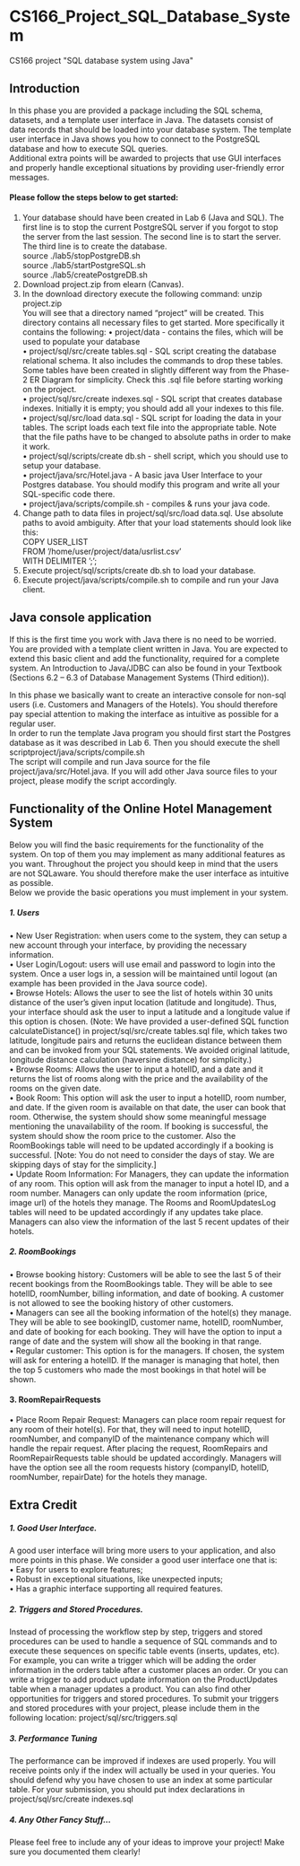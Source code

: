 # CS166_Project_SQL_Database_System
CS166 project "SQL database system using Java"

## Introduction
  In this phase you are provided a package including the SQL schema, datasets, and a template user interface in Java. The datasets consist of data records that should be loaded into your database system. The template user interface in Java shows you how to connect to the PostgreSQL database and how to execute SQL queries.  
   Additional extra points will be awarded to projects that use GUI interfaces and properly handle exceptional situations by providing user-friendly error messages.  
#### Please follow the steps below to get started:  
1. Your database should have been created in Lab 6 (Java and SQL). The first line is to stop the current PostgreSQL server if you forgot to stop the server from the last session. The second line is to start the server. The third line is to create the database.  
source ./lab5/stopPostgreDB.sh  
source ./lab5/startPostgreSQL.sh  
source ./lab5/createPostgreDB.sh  
2. Download project.zip from elearn (Canvas).  
3. In the download directory execute the following command: unzip project.zip   
You will see that a directory named “project” will be created. This directory contains all necessary files to get started. More specifically it contains the following: 
• project/data - contains the files, which will be used to populate your database   
• project/sql/src/create tables.sql - SQL script creating the database relational schema. It also includes the commands to drop these tables. Some tables have been created in slightly different way from the Phase-2 ER Diagram for simplicity. Check this .sql file before starting working on the project.  
• project/sql/src/create indexes.sql - SQL script that creates database indexes. Initially it is empty; you should add all your indexes to this file.  
• project/sql/src/load data.sql - SQL script for loading the data in your tables. The script loads each text file into the appropriate table. Note that the file paths have to be changed to absolute paths in order to make it work.  
• project/sql/scripts/create db.sh - shell script, which you should use to setup your database.  
• project/java/src/Hotel.java - A basic java User Interface to your Postgres database. You should modify this program and write all your SQL-specific code there.  
• project/java/scripts/compile.sh - compiles & runs your java code.  
4. Change path to data files in project/sql/src/load data.sql. Use absolute paths to avoid ambiguity. After that your load statements should look like this:  
COPY USER_LIST  
FROM ’/home/user/project/data/usrlist.csv’  
WITH DELIMITER ’;’;  
5. Execute project/sql/scripts/create db.sh to load your database.  
6. Execute project/java/scripts/compile.sh to compile and run your Java client.  

## Java console application
If this is the first time you work with Java there is no need to be worried. You are provided with a template client written in Java. You are expected to extend this basic client and add the functionality, required for a complete system. An Introduction to Java/JDBC can also be found in your Textbook (Sections 6.2 – 6.3 of Database Management Systems (Third edition)).

In this phase we basically want to create an interactive console for non-sql users (i.e. Customers and Managers of the Hotels). You should therefore pay special attention to making the interface as intuitive as possible for a regular user.  
In order to run the template Java program you should first start the Postgres database as it was described in Lab 6. Then you should execute the shell scriptproject/java/scripts/compile.sh  
The script will compile and run Java source for the file project/java/src/Hotel.java. If you will add other Java source files to your project, please modify the script accordingly.

## Functionality of the Online Hotel Management System
Below you will find the basic requirements for the functionality of the system. On top of them you may implement as many additional features as you want. Throughout the project you should keep in mind that the users are not SQLaware. You should therefore make the user interface as intuitive as possible.  
  Below we provide the basic operations you must implement in your system.
##### 1. Users  
• New User Registration: when users come to the system, they can setup a new account through your interface, by providing the necessary information.  
• User Login/Logout: users will use email and password to login into the system. Once a user logs in, a session will be maintained until logout (an example has been provided in the Java source code).   
• Browse Hotels: Allows the user to see the list of hotels within 30 units distance of the user’s given input location (latitude and longitude). Thus, your interface should ask the user to input a latitude and a longitude value if this option is chosen. (Note: We have provided a user-defined SQL function calculateDistance() in project/sql/src/create tables.sql file, which takes two latitude, longitude pairs and returns the euclidean distance between them and can be invoked from your SQL statements. We avoided original latitude, longitude distance calculation (haversine distance) for simplicity.)  
• Browse Rooms: Allows the user to input a hotelID, and a date and it returns the list of rooms along with the price and the availability of the rooms on the given date.  
• Book Room: This option will ask the user to input a hotelID, room number, and date. If the given room is available on that date, the user can book that room. Otherwise, the system should show some meaningful message mentioning the unavailability of the room. If booking is successful, the system should show the room price to the customer. Also the RoomBookings table will need to be updated accordingly if a booking is successful. [Note: You do not need to consider the days of stay. We are skipping days of stay for the simplicity.]  
• Update Room Information: For Managers, they can update the information of any room. This option will ask from the manager to input a hotel ID, and a room number. Managers can only update the room information (price, image url) of the hotels they manage. The Rooms and RoomUpdatesLog tables will need to be updated accordingly if any updates take place. Managers can also view the information of the last 5 recent updates of their hotels.  
##### 2. RoomBookings
• Browse booking history: Customers will be able to see the last 5 of their recent bookings from the RoomBookings table. They will be able to see hotelID, roomNumber, billing information, and date of booking. A customer is not allowed to see the booking history of other customers.  
• Managers can see all the booking information of the hotel(s) they manage. They will be able to see bookingID, customer name, hotelID, roomNumber, and date of booking for each booking. They will have the option to input a range of date and the system will show all the booking in that range.  
• Regular customer: This option is for the managers. If chosen, the system will ask for entering a hotelID. If the manager is managing that hotel, then the top 5 customers who made the most bookings in that hotel will be shown.  
#### 3. RoomRepairRequests
• Place Room Repair Request: Managers can place room repair request for any room of their hotel(s). For that, they will need to input hotelID, roomNumber, and companyID of the maintenance company which will handle the repair request. After placing the request, RoomRepairs and RoomRepairRequests table should be updated accordingly. Managers will have the option see all the room requests history (companyID, hotelID, roomNumber, repairDate) for the hotels they manage.  


## Extra Credit
##### 1. Good User Interface.
A good user interface will bring more users to your application, and also more points in this phase. We consider a good user interface one that is:  
• Easy for users to explore features;  
• Robust in exceptional situations, like unexpected inputs;  
• Has a graphic interface supporting all required features.  
##### 2. Triggers and Stored Procedures.  
Instead of processing the workflow step by step, triggers and stored procedures can be used to handle a sequence of SQL commands and to execute these sequences on specific table events (inserts, updates, etc). For example, you can write a trigger which will be adding the order information in the orders table after a customer places an order. Or you can write a trigger to add product update information on the ProductUpdates table when a manager updates a product. You can also find other opportunities for triggers and stored procedures. To submit your triggers and stored procedures with your project, please include them in the following location: project/sql/src/triggers.sql  
##### 3. Performance Tuning  
The performance can be improved if indexes are used properly. You will receive points only if the index will actually be used in your queries. You should defend why you have chosen to use an index at some particular table. For your submission, you should put index declarations in project/sql/src/create indexes.sql  
##### 4. Any Other Fancy Stuff...  
Please feel free to include any of your ideas to improve your project! Make sure you documented them clearly!  
